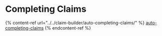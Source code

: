 # Completing Claims

{% content-ref url="../../claim-builder/auto-completing-claims/" %}
[auto-completing-claims](../../claim-builder/auto-completing-claims/)
{% endcontent-ref %}
